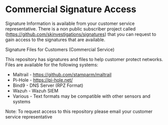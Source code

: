 # Commercial Signature Access

Signature Information is available from your customer service representative. There is a non public subscriber project called (https://github.com/skinvestigations/signatures) that you can request to gain access to the signatures that are available.

Signature Files for Customers (Commercial Service)

This repository has signatures and files to help customer protect networks. Files are available for the following systems:

- Maltrail - https://github.com/stamparm/maltrail
- Pi-Hole - https://pi-hole.net/
- Bind9 - DNS Server (RPZ Format)
- Wazuh - Wazuh SIEM
- Various - Text formats may be compatible with other sensors and systems


Note: To request access to this repository please email your customer service representative
